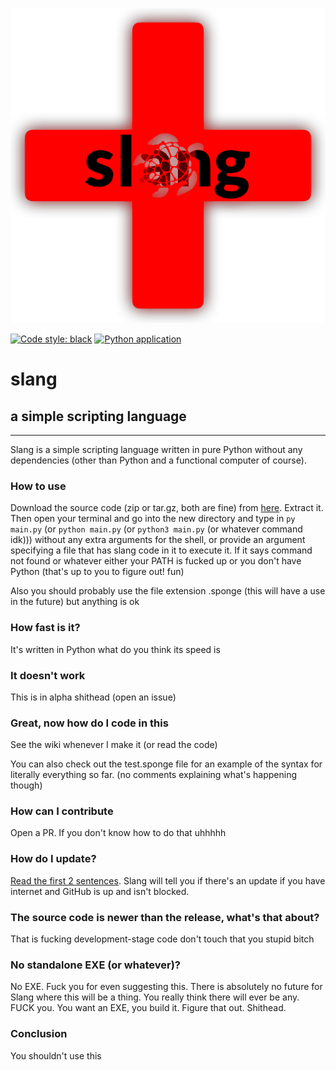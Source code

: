 <p align="center"><img alt="Slang logo" src="https://raw.githubusercontent.com/Butterroach/slang/master/slang.png" /></p>

[![Code style: black](https://img.shields.io/badge/code%20style-black-000000.svg)](https://github.com/psf/black) [![Python application](https://github.com/Butterroach/slang/actions/workflows/python-app.yml/badge.svg)](https://github.com/Butterroach/slang/actions/workflows/python-app.yml)

# slang

## a simple scripting language

---

Slang is a simple scripting language written in pure Python without any dependencies (other than Python and a functional computer of course).

### How to use

Download the source code (zip or tar.gz, both are fine) from [here](https://github.com/Butterroach/slang/releases/latest). Extract it. Then open your terminal and go into the new directory and type in `py main.py` (or `python main.py` (or `python3 main.py` (or whatever command idk))) without any extra arguments for the shell, or provide an argument specifying a file that has slang code in it to execute it. If it says command not found or whatever either your PATH is fucked up or you don't have Python (that's up to you to figure out! fun)

Also you should probably use the file extension .sponge (this will have a use in the future) but anything is ok

### How fast is it?

It's written in Python what do you think its speed is

### It doesn't work

This is in alpha shithead (open an issue)

### Great, now how do I code in this

See the wiki whenever I make it (or read the code)

You can also check out the test.sponge file for an example of the syntax for literally everything so far. (no comments explaining what's happening though)

### How can I contribute

Open a PR. If you don't know how to do that uhhhhh

### How do I update?

[Read the first 2 sentences](#how-to-use). Slang will tell you if there's an update if you have internet and GitHub is up and isn't blocked.

### The source code is newer than the release, what's that about?

That is fucking development-stage code don't touch that you stupid bitch

### No standalone EXE (or whatever)?

No EXE. Fuck you for even suggesting this. There is absolutely no future for Slang where this will be a thing. You really think there will ever be any. FUCK you. You want an EXE, you build it. Figure that out. Shithead.

### Conclusion

You shouldn't use this
